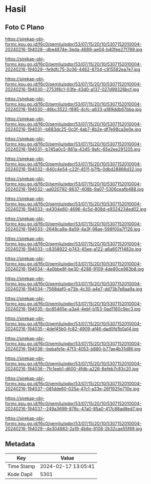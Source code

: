 # Hasil

## Foto C Plano

https://sirekap-obj-formc.kpu.go.id/f6c0/pemilu/pdpr/53/07/15/20/10/5307152010004-20240216-194028--dbe4874e-3eda-4689-ae04-b40fee27f789.jpg

https://sirekap-obj-formc.kpu.go.id/f6c0/pemilu/pdpr/53/07/15/20/10/5307152010004-20240216-194029--fe9dfc75-3c06-4462-8704-c915582ea7e7.jpg

https://sirekap-obj-formc.kpu.go.id/f6c0/pemilu/pdpr/53/07/15/20/10/5307152010004-20240216-194030--2753f8c1-03fe-43d0-a137-027d99326bcf.jpg

https://sirekap-obj-formc.kpu.go.id/f6c0/pemilu/pdpr/53/07/15/20/10/5307152010004-20240216-194030--46bc3522-f895-4cfc-a633-a189ddb67bba.jpg

https://sirekap-obj-formc.kpu.go.id/f6c0/pemilu/pdpr/53/07/15/20/10/5307152010004-20240216-194031--b683dc25-0c0f-4ab7-8b2e-df7e98ca3e0e.jpg

https://sirekap-obj-formc.kpu.go.id/f6c0/pemilu/pdpr/53/07/15/20/10/5307152010004-20240216-194031--b745a0c5-861a-4345-9afc-65e2ee291205.jpg

https://sirekap-obj-formc.kpu.go.id/f6c0/pemilu/pdpr/53/07/15/20/10/5307152010004-20240216-194032--840c4e54-c22f-4511-b7fb-0dbd28866d32.jpg

https://sirekap-obj-formc.kpu.go.id/f6c0/pemilu/pdpr/53/07/15/20/10/5307152010004-20240216-194032--ad020792-8637-408b-9a07-5306ceafb488.jpg

https://sirekap-obj-formc.kpu.go.id/f6c0/pemilu/pdpr/53/07/15/20/10/5307152010004-20240216-194033--e4304e60-4696-4c5d-808d-e9324234ed02.jpg

https://sirekap-obj-formc.kpu.go.id/f6c0/pemilu/pdpr/53/07/15/20/10/5307152010004-20240216-194033--2648ca9a-8a59-4a3f-98ae-598f00a7f126.jpg

https://sirekap-obj-formc.kpu.go.id/f6c0/pemilu/pdpr/53/07/15/20/10/5307152010004-20240216-194033--c8358922-b743-45ee-a122-a6a607f1482e.jpg

https://sirekap-obj-formc.kpu.go.id/f6c0/pemilu/pdpr/53/07/15/20/10/5307152010004-20240216-194034--4a0bbe8f-be30-4288-9109-4de80ce983b8.jpg

https://sirekap-obj-formc.kpu.go.id/f6c0/pemilu/pdpr/53/07/15/20/10/5307152010004-20240216-194034--7568daf0-e73b-4c30-a4e7-dd73b7e8aa9a.jpg

https://sirekap-obj-formc.kpu.go.id/f6c0/pemilu/pdpr/53/07/15/20/10/5307152010004-20240216-194035--bc85465e-a3a4-4ebf-b153-0ad1160c9ec3.jpg

https://sirekap-obj-formc.kpu.go.id/f6c0/pemilu/pdpr/53/07/15/20/10/5307152010004-20240216-194035--4def45b0-fc82-4909-af46-dad0fd1b0a14.jpg

https://sirekap-obj-formc.kpu.go.id/f6c0/pemilu/pdpr/53/07/15/20/10/5307152010004-20240216-194036--bebafe1e-47f3-4053-b880-b77ae4b31d86.jpg

https://sirekap-obj-formc.kpu.go.id/f6c0/pemilu/pdpr/53/07/15/20/10/5307152010004-20240216-194036--7fc1eeb1-d600-4fdb-a226-8efeb7c83c20.jpg

https://sirekap-obj-formc.kpu.go.id/f6c0/pemilu/pdpr/53/07/15/20/10/5307152010004-20240216-194037--081dde60-025a-47c1-a33e-26f1925e710e.jpg

https://sirekap-obj-formc.kpu.go.id/f6c0/pemilu/pdpr/53/07/15/20/10/5307152010004-20240216-194037--249a3699-878c-47a0-85a0-417c88ad8ed7.jpg

https://sirekap-obj-formc.kpu.go.id/f6c0/pemilu/pdpr/53/07/15/20/10/5307152010004-20240216-194029--4e304863-2a19-4b6e-9108-2b32cae55f69.jpg


## Metadata

| Key        | Value               |
| ---------- | ------------------- |
| Time Stamp | 2024-02-17 13:05:41 |
| Kode Dapil | 5301                |



